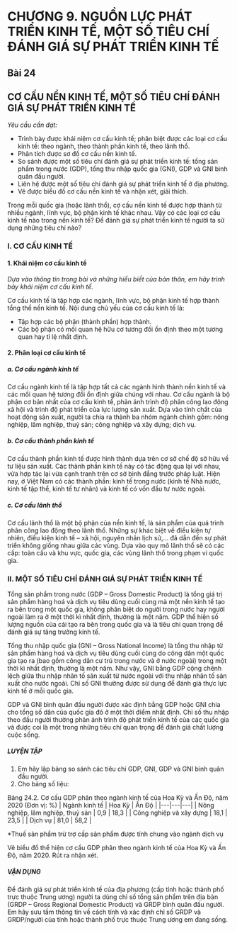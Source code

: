 # CHƯƠNG 9. NGUỒN LỰC PHÁT TRIỂN KINH TẾ, MỘT SỐ TIÊU CHÍ ĐÁNH GIÁ SỰ PHÁT TRIỂN KINH TẾ

## Bài 24
## CƠ CẤU NỀN KINH TẾ, MỘT SỐ TIÊU CHÍ ĐÁNH GIÁ SỰ PHÁT TRIỂN KINH TẾ

*Yêu cầu cần đạt:*
- Trình bày được khái niệm cơ cấu kinh tế; phân biệt được các loại cơ cấu kinh tế: theo ngành, theo thành phần kinh tế, theo lãnh thổ.
- Phân tích được sơ đồ cơ cấu nền kinh tế.
- So sánh được một số tiêu chí đánh giá sự phát triển kinh tế: tổng sản phẩm trong nước (GDP), tổng thu nhập quốc gia (GNI), GDP và GNI bình quân đầu người.
- Liên hệ được một số tiêu chí đánh giá sự phát triển kinh tế ở địa phương.
- Vẽ được biểu đồ cơ cấu nền kinh tế và nhận xét, giải thích.

Trong mỗi quốc gia (hoặc lãnh thổ), cơ cấu nền kinh tế được hợp thành từ nhiều ngành, lĩnh vực, bộ phận kinh tế khác nhau. Vậy có các loại cơ cấu kinh tế nào trong nền kinh tế? Để đánh giá sự phát triển kinh tế người ta sử dụng những tiêu chí nào?

### I. CƠ CẤU KINH TẾ
#### 1. Khái niệm cơ cấu kinh tế

*Dựa vào thông tin trong bài và những hiểu biết của bản thân, em hãy trình bày khái niệm cơ cấu kinh tế.*

Cơ cấu kinh tế là tập hợp các ngành, lĩnh vực, bộ phận kinh tế hợp thành tổng thể nền kinh tế. Nội dung chủ yếu của cơ cấu kinh tế là:
- Tập hợp các bộ phận (thành phần) hợp thành.
- Các bộ phận có mối quan hệ hữu cơ tương đối ổn định theo một tương quan hay tỉ lệ nhất định.

#### 2. Phân loại cơ cấu kinh tế

##### a. Cơ cấu ngành kinh tế

Cơ cấu ngành kinh tế là tập hợp tất cả các ngành hình thành nền kinh tế và các mối quan hệ tương đối ổn định giữa chúng với nhau. Cơ cấu ngành là bộ phận cơ bản nhất của cơ cấu kinh tế, phản ánh trình độ phân công lao động xã hội và trình độ phát triển của lực lượng sản xuất. Dựa vào tính chất của hoạt động sản xuất, người ta chia ra thành ba nhóm ngành chính gồm: nông nghiệp, lâm nghiệp, thuỷ sản; công nghiệp và xây dựng; dịch vụ.

##### b. Cơ cấu thành phần kinh tế

Cơ cấu thành phần kinh tế được hình thành dựa trên cơ sở chế độ sở hữu về tư liệu sản xuất. Các thành phần kinh tế này có tác động qua lại với nhau, vừa hợp tác lại vừa cạnh tranh trên cơ sở bình đẳng trước pháp luật. Hiện nay, ở Việt Nam có các thành phần: kinh tế trong nước (kinh tế Nhà nước, kinh tế tập thể, kinh tế tư nhân) và kinh tế có vốn đầu tư nước ngoài.

##### c. Cơ cấu lãnh thổ

Cơ cấu lãnh thổ là một bộ phận của nền kinh tế, là sản phẩm của quá trình phân công lao động theo lãnh thổ. Những sự khác biệt về điều kiện tự nhiên, điều kiện kinh tế – xã hội, nguyên nhân lịch sử,... đã dẫn đến sự phát triển không giống nhau giữa các vùng. Dựa vào quy mô lãnh thổ sẽ có các cấp: toàn cầu và khu vực, quốc gia, các vùng lãnh thổ trong phạm vi quốc gia.

### II. MỘT SỐ TIÊU CHÍ ĐÁNH GIÁ SỰ PHÁT TRIỂN KINH TẾ

Tổng sản phẩm trong nước (GDP – Gross Domestic Product) là tổng giá trị sản phẩm hàng hoá và dịch vụ tiêu dùng cuối cùng mà một nền kinh tế tạo ra bên trong một quốc gia, không phân biệt do người trong nước hay người ngoài làm ra ở một thời kì nhất định, thường là một năm. GDP thể hiện số lượng nguồn của cải tạo ra bên trong quốc gia và là tiêu chí quan trọng để đánh giá sự tăng trưởng kinh tế.

Tổng thu nhập quốc gia (GNI – Gross National Income) là tổng thu nhập từ sản phẩm hàng hoá và dịch vụ tiêu dùng cuối cùng do công dân một quốc gia tạo ra (bao gồm công dân cư trú trong nước và ở nước ngoài) trong một thời kì nhất định, thường là một năm. Như vậy, GNI bằng GDP cộng chênh lệch giữa thu nhập nhân tố sản xuất từ nước ngoài với thu nhập nhân tố sản xuất cho nước ngoài. Chỉ số GNI thường được sử dụng để đánh giá thực lực kinh tế ở mỗi quốc gia.

GDP và GNI bình quân đầu người được xác định bằng GDP hoặc GNI chia cho tổng số dân của quốc gia đó ở một thời điểm nhất định. Chỉ số thu nhập theo đầu người thường phản ánh trình độ phát triển kinh tế của các quốc gia và được coi là một trong những tiêu chí quan trọng để đánh giá chất lượng cuộc sống.

##### LUYỆN TẬP
1. Em hãy lập bảng so sánh các tiêu chí GDP, GNI, GDP và GNI bình quân đầu người.
2. Cho bảng số liệu:

Bảng 24.2. Cơ cấu GDP phân theo ngành kinh tế của Hoa Kỳ và Ấn Độ, năm 2020 (Đơn vị: %)
| Ngành kinh tế | Hoa Kỳ | Ấn Độ |
|---|---|---|
| Nông nghiệp, lâm nghiệp, thuỷ sản | 0,9 | 18,3 |
| Công nghiệp và xây dựng | 18,1 | 23,5 |
| Dịch vụ | 81,0 | 58,2 |

*Thuế sản phẩm trừ trợ cấp sản phẩm được tính chung vào ngành dịch vụ

Vẽ biểu đồ thể hiện cơ cấu GDP phân theo ngành kinh tế của Hoa Kỳ và Ấn Độ, năm 2020. Rút ra nhận xét.

##### VẬN DỤNG
Để đánh giá sự phát triển kinh tế của địa phương (cấp tỉnh hoặc thành phố trực thuộc Trung ương) người ta dùng chỉ số tổng sản phẩm trên địa bàn (GRDP – Gross Regional Domestic Product) và GRDP bình quân đầu người. Em hãy sưu tầm thông tin về cách tính và xác định chỉ số GRDP và GRDP/người của tỉnh hoặc thành phố trực thuộc Trung ương em đang sống.
